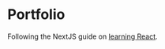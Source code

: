 # Portfolio

Following the NextJS guide on [learning React](https://nextjs.org/learn/react-foundations/next-steps).